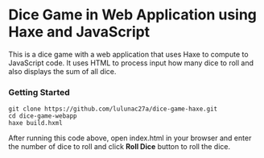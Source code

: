 # Dice Game in Web Application using Haxe and JavaScript

This is a dice game with a web application that uses Haxe to compute to JavaScript code. It uses HTML to process input how many dice to roll and also displays the sum of all dice.

### Getting Started

```
git clone https://github.com/lulunac27a/dice-game-haxe.git
cd dice-game-webapp
haxe build.hxml
```
After running this code above, open index.html in your browser and enter the number of dice to roll and click **Roll Dice** button to roll the dice. 